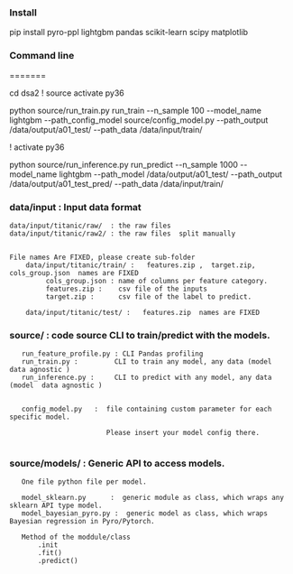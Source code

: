 ### Install


pip install pyro-ppl lightgbm pandas scikit-learn scipy matplotlib




### Command line
=======

cd dsa2
! source activate py36 

python source/run_train.py  run_train   --n_sample 100  --model_name lightgbm  --path_config_model source/config_model.py  --path_output /data/output/a01_test/     --path_data /data/input/train/    


! activate py36 

python source/run_inference.py  run_predict  --n_sample 1000  --model_name lightgbm  --path_model /data/output/a01_test/   --path_output /data/output/a01_test_pred/     --path_data /data/input/train/




### data/input  : Input data format

    data/input/titanic/raw/  : the raw files
    data/input/titanic/raw2/ : the raw files  split manually


    File names Are FIXED, please create sub-folder  
        data/input/titanic/train/ :   features.zip ,  target.zip, cols_group.json  names are FIXED
             cols_group.json : name of columns per feature category.
             features.zip :    csv file of the inputs
             target.zip :      csv file of the label to predict.

        data/input/titanic/test/ :   features.zip  names are FIXED     






### source/  : code source CLI to train/predict with the models.
```
   run_feature_profile.py : CLI Pandas profiling
   run_train.py :         CLI to train any model, any data (model  data agnostic )
   run_inference.py :     CLI to predict with any model, any data (model  data agnostic )


   config_model.py   :  file containing custom parameter for each specific model.

                        Please insert your model config there.


```



### source/models/  : Generic API to access models.
```
   One file python file per model.

   model_sklearn.py      :  generic module as class, which wraps any sklearn API type model.
   model_bayesian_pyro.py :  generic model as class, which wraps Bayesian regression in Pyro/Pytorch.

   Method of the moddule/class
       .init
       .fit()
       .predict()


```




